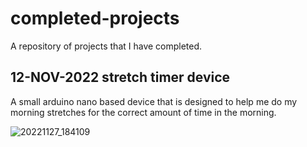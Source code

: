# completed-projects
A repository of projects that I have completed.

## 12-NOV-2022 stretch timer device
A small arduino nano based device that is designed to help me do my morning stretches for the correct amount of time in the morning. 

![20221127_184109](https://user-images.githubusercontent.com/111256162/204126876-920f5068-012b-41e8-a4b2-7d71134a4b81.jpg)



